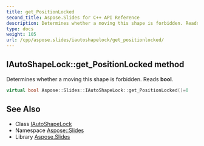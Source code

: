 ```yaml
---
title: get_PositionLocked
second_title: Aspose.Slides for C++ API Reference
description: Determines whether a moving this shape is forbidden. Reads bool.
type: docs
weight: 105
url: /cpp/aspose.slides/iautoshapelock/get_positionlocked/
---
```

## IAutoShapeLock::get_PositionLocked method


Determines whether a moving this shape is forbidden. Reads **bool**.

```cpp
virtual bool Aspose::Slides::IAutoShapeLock::get_PositionLocked()=0
```

## See Also

* Class [IAutoShapeLock](../)
* Namespace [Aspose::Slides](../../)
* Library [Aspose.Slides](../../../)
